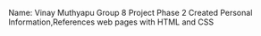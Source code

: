 Name: Vinay Muthyapu
Group 8 Project Phase 2
Created Personal Information,References web pages with HTML and CSS

